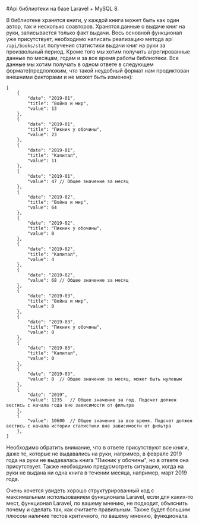 #Api библиотеки на базе Laravel + MySQL 8.

В библиотеке хранятся книги, у каждой книги может быть как один автор, так и несколько соавторов. Хранятся данные о выдаче книг на руки, записывается только факт выдачи.
Весь основной функционал уже присутствует, необходимо написать реализацию метода api `/api/books/stat` получения статистики выдачи книг на руки за произвольный период. Кроме того мы хотим получить агрегированные данные по месяцам, годам и за все время работы библиотеки. Все данные мы хотим получать в одном ответе в следующем формате(предположим, что такой неудобный формат нам продиктован внешними факторами и не может быть изменен):
```jsonc
[
	{
		"date": "2019-01",
		"title": "Война и мир",
		"value": 13
	},
	{
		"date": "2019-01",
		"title": "Пикник у обочины",
		"value": 23
	},
	{
		"date": "2019-01",
		"title": "Капитал",
		"value": 11
	},
	{
		"date": "2019-01",
		"value": 47	// Общее значение за месяц
	},
	{
		"date": "2019-02",
		"title": "Война и мир",
		"value": 64
	},
	{
		"date": "2019-02",
		"title": "Пикник у обочины",
		"value": 0
	},
	{
		"date": "2019-02",
		"title": "Капитал",
		"value": 4
	},
	{
		"date": "2019-02",
		"value": 68	// Общее значение за месяц
	},
	{
		"date": "2019-03",
		"title": "Война и мир",
		"value": 0
	},
	{
		"date": "2019-03",
		"title": "Пикник у обочины",
		"value": 0
	},
	{
		"date": "2019-03",
		"title": "Капитал",
		"value": 0
	},
	{
		"date": "2019-03",
		"value": 0	// Общее значение за месяц, может быть нулевым
	},
	{
		"date": "2019",
		"value": 1235	// Общее значение за год. Подсчет должен вестись с начала года вне зависимости от фильтра
	},
	{
		"value": 10600	// Общее значение за все время. Подсчет должен вестись с начала истории статистики вне зависимости от фильтра
	},
]
```

Необходимо обратить внимание, что в ответе присутствуют все книги, даже те, которые не выдавались на руки, например, в феврале 2019 года на руки не выдавалась книга "Пикник у обочины", но в ответе она присутствует. Также необходимо предусмотреть ситуацию, когда на руки не выдана ни одна книга в течении месяца, например, март 2019 года.

Очень хочется увидеть хорошо структурированный код с максимальным использованием функционала Laravel, если для каких-то мест, функционал Laravel, по вашему мнению, не подходит, объяснить почему и сделать так, как считаете правильным.
Также будет большим плюсом наличие тестов критичного, по вашему мнению, функционала.
